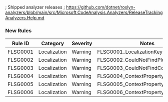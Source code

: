 ﻿; Shipped analyzer releases
; https://github.com/dotnet/roslyn-analyzers/blob/main/src/Microsoft.CodeAnalysis.Analyzers/ReleaseTrackingAnalyzers.Help.md
### New Rules

Rule ID | Category | Severity | Notes
--------|----------|----------|-------
FLSG0001 | Localization | Warning | FLSG0001_LocalizationKeyUnused
FLSG0002 | Localization | Warning | FLSG0002_CouldNotFindPluginEntryClass
FLSG0003 | Localization | Warning | FLSG0003_CouldNotFindContextProperty
FLSG0004 | Localization | Warning | FLSG0004_ContextPropertyNotStatic
FLSG0005 | Localization | Warning | FLSG0005_ContextPropertyIsPrivate
FLSG0006 | Localization | Warning | FLSG0006_ContextPropertyIsProtected
